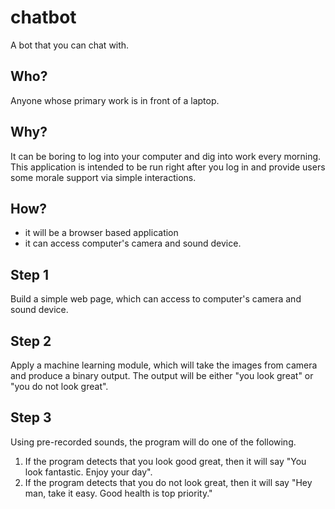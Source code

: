 # chatbot
A bot that you can chat with.

## Who?
Anyone whose primary work is in front of a laptop.

## Why?
It can be boring to log into your computer and dig into work every morning. 
This application is intended to be run right after you log in and provide users some morale support via simple interactions.

## How?
- it will be a browser based application
- it can access computer's camera and sound device.

## Step 1
Build a simple web page, which can access to computer's camera and sound device.

## Step 2
Apply a machine learning module, which will take the images from camera and produce a binary output. 
The output will be either "you look great" or "you do not look great".

## Step 3
Using pre-recorded sounds, the program will do one of the following.
1. If the program detects that you look good great, then it will say "You look fantastic. Enjoy your day".
2. If the program detects that you do not look great, then it will say "Hey man, take it easy. Good health is top priority."